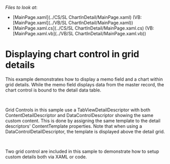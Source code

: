 <!-- default file list -->
*Files to look at*:

* [MainPage.xaml](../CS/SL ChartInDetail/MainPage.xaml) (VB: [MainPage.xaml](../VB/SL ChartInDetail/MainPage.xaml))
* [MainPage.xaml.cs](../CS/SL ChartInDetail/MainPage.xaml.cs) (VB: [MainPage.xaml.vb](../VB/SL ChartInDetail/MainPage.xaml.vb))
<!-- default file list end -->
# Displaying chart control in grid details


<p>This example demonstrates how to display a memo field and a chart within grid details. While the memo field displays data from the master record, the chart control is bound to the detail data table. </p><br />
<p>Grid Controls in this sample use a TabViewDetailDescriptor with both ContentDetailDescriptor and DataControlDescriptor showing the same custom content. This is done by assigning the same template to the detail descriptors' ContentTemplate properties. Note that when using a DataControlDetailDescriptor, the template is displayed above the detail grid.</p><br />
<p>Two grid control are included in this sample to demonstrate how to setup custom details both via XAML or code.</p>

<br/>


